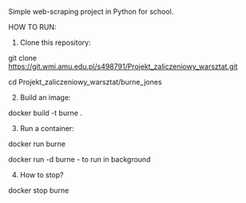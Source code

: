 Simple web-scraping project in Python for school.

HOW TO RUN:

1. Clone this repository:

git clone https://git.wmi.amu.edu.pl/s498791/Projekt_zaliczeniowy_warsztat.git

cd Projekt_zaliczeniowy_warsztat/burne_jones


2. Build an image:

docker build -t burne .


3. Run a container:

docker run burne

docker run -d burne - to run in background


4. How to stop?

docker stop burne

